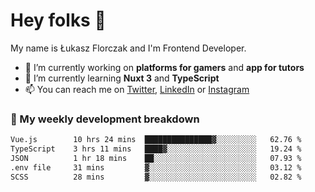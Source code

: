 # Hey folks 👋

My name is Łukasz Florczak and I'm Frontend Developer. 

- 🔭 I’m currently working on **platforms for gamers** and **app for tutors**
- 🌱 I’m currently learning **Nuxt 3** and **TypeScript**
- 📫 You can reach me on [Twitter](https://twitter.com/lukaszflorczak), [LinkedIn](https://pl.linkedin.com/in/lukasz-florczak) or [Instagram](https://instagram.com/lukaszflorczak)


### 🧮 My weekly development breakdown

<!--START_SECTION:waka-->

```txt
Vue.js        10 hrs 24 mins  ███████████████▓░░░░░░░░░   62.76 %
TypeScript    3 hrs 11 mins   ████▓░░░░░░░░░░░░░░░░░░░░   19.24 %
JSON          1 hr 18 mins    ██░░░░░░░░░░░░░░░░░░░░░░░   07.93 %
.env file     31 mins         ▓░░░░░░░░░░░░░░░░░░░░░░░░   03.12 %
SCSS          28 mins         ▓░░░░░░░░░░░░░░░░░░░░░░░░   02.82 %
```

<!--END_SECTION:waka-->

<!--
**lukaszflorczak/lukaszflorczak** is a ✨ _special_ ✨ repository because its `README.md` (this file) appears on your GitHub profile.

Here are some ideas to get you started:

- 🔭 I’m currently working on ...
- 🌱 I’m currently learning ...
- 👯 I’m looking to collaborate on ...
- 🤔 I’m looking for help with ...
- 💬 Ask me about ...
- 📫 How to reach me: ...
- 😄 Pronouns: ...
- ⚡ Fun fact: ...
-->
